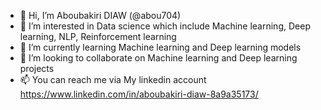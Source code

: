 - 👋 Hi, I’m Aboubakiri DIAW (@abou704)
- 👀 I’m interested in Data science which include Machine learning, Deep learning, NLP, Reinforcement learning
- 🌱 I’m currently learning Machine learning and Deep learning models
- 💞️ I’m looking to collaborate on Machine learning and Deep learning projects
- 📫 You can reach me via My linkedin account https://www.linkedin.com/in/aboubakiri-diaw-8a9a35173/

<!---
abou704/abou704 is a ✨ special ✨ repository because its `README.md` (this file) appears on your GitHub profile.
You can click the Preview link to take a look at your changes.
--->
